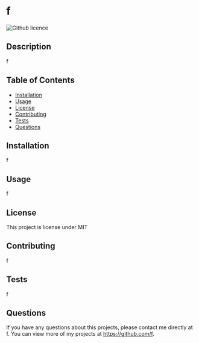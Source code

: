 # f
  ![Github licence](http://img.shields.io/badge/license-MIT-blue.svg)
  
  ## Description 
  f
  ## Table of Contents
  * [Installation](#installation)
  * [Usage](#usage)
  * [License](#license)
  * [Contributing](#contributing)
  * [Tests](#tests)
  * [Questions](#questions)
  
  ## Installation 
  f
  ## Usage 
  f
  ## License 
  This project is license under MIT
  ## Contributing 
  f
  ## Tests
  f
  ## Questions
  If you have any questions about this projects, please contact me directly at f. You can view more of my projects at https://github.com/f.
